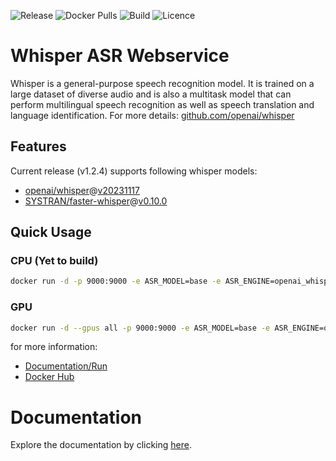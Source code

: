 ![Release](https://img.shields.io/github/v/release/ahmetoner/whisper-asr-webservice.svg)
![Docker Pulls](https://img.shields.io/docker/pulls/onerahmet/openai-whisper-asr-webservice.svg)
![Build](https://img.shields.io/github/actions/workflow/status/ahmetoner/whisper-asr-webservice/docker-publish.yml.svg)
![Licence](https://img.shields.io/github/license/ahmetoner/whisper-asr-webservice.svg)
# Whisper ASR Webservice

Whisper is a general-purpose speech recognition model. It is trained on a large dataset of diverse audio and is also a multitask model that can perform multilingual speech recognition as well as speech translation and language identification. For more details: [github.com/openai/whisper](https://github.com/openai/whisper/)

## Features
Current release (v1.2.4) supports following whisper models:

- [openai/whisper](https://github.com/openai/whisper)@[v20231117](https://github.com/openai/whisper/releases/tag/v20231117)
- [SYSTRAN/faster-whisper](https://github.com/SYSTRAN/faster-whisper)@[v0.10.0](https://github.com/SYSTRAN/faster-whisper/releases/tag/0.10.0)


## Quick Usage

### CPU (Yet to build)

```sh
docker run -d -p 9000:9000 -e ASR_MODEL=base -e ASR_ENGINE=openai_whisper armadadevwestus3.azurecr.io/openai-whisper-asr-webservice:latest
```

### GPU

```sh
docker run -d --gpus all -p 9000:9000 -e ASR_MODEL=base -e ASR_ENGINE=openai_whisper armadadevwestus3.azurecr.io/openai-whisper-asr-webservice:latest-gpu
```

for more information:

- [Documentation/Run](https://ahmetoner.github.io/whisper-asr-webservice/run)
- [Docker Hub](https://hub.docker.com/r/onerahmet/openai-whisper-asr-webservice)

# Documentation
Explore the documentation by clicking [here](https://ahmetoner.github.io/whisper-asr-webservice).
